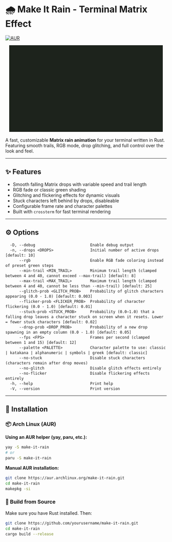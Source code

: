 # 🌧️ Make It Rain - Terminal Matrix Effect

[![AUR](https://img.shields.io/badge/AUR-available-blue.svg)](https://aur.archlinux.org/packages/make-it-rain)

<p align="center">
  <img src="assets/mir.gif" alt="Demo" />
</p>

A fast, customizable **Matrix rain animation** for your terminal written in Rust. Featuring smooth trails, RGB mode, drop glitching, and full control over the look and feel.

---

## ✨ Features

- Smooth falling Matrix drops with variable speed and trail length  
- RGB fade or classic green shading  
- Glitching and flickering effects for dynamic visuals  
- Stuck characters left behind by drops, disableable  
- Configurable frame rate and character palettes  
- Built with `crossterm` for fast terminal rendering

---

## ⚙️ Options

```
  -D, --debug                        Enable debug output
  -n, --drops <DROPS>                Initial number of active drops [default: 10]
      --rgb                          Enable RGB fade coloring instead of preset green steps
      --min-trail <MIN_TRAIL>        Minimum trail length (clamped between 4 and 40, cannot exceed --max-trail) [default: 8]
      --max-trail <MAX_TRAIL>        Maximum trail length (clamped between 4 and 40, cannot be less than --min-trail) [default: 25]
      --glitch-prob <GLITCH_PROB>    Probability of glitch characters appearing (0.0 - 1.0) [default: 0.003]
      --flicker-prob <FLICKER_PROB>  Probability of character flickering (0.0 - 1.0) [default: 0.01]
      --stuck-prob <STUCK_PROB>      Probability (0.0–1.0) that a falling drop leaves a character stuck on screen when it resets. Lower = fewer stuck characters [default: 0.02]
      --drop-prob <DROP_PROB>        Probability of a new drop spawning in an empty column (0.0 - 1.0) [default: 0.05]
      --fps <FPS>                    Frames per second (clamped between 1 and 15) [default: 12]
      --palette <PALETTE>            Character palette to use: classic | katakana | alphanumeric | symbols | greek [default: classic]
      --no-stuck                     Disable stuck characters (characters remain after drop moves)
      --no-glitch                    Disable glitch effects entirely
      --no-flicker                   Disable flickering effects entirely
  -h, --help                         Print help
  -V, --version                      Print version
```

---

## 🚀 Installation

### 📦 Arch Linux (AUR)

**Using an AUR helper (yay, paru, etc.):**
```bash
yay -S make-it-rain
# or
paru -S make-it-rain
```

**Manual AUR installation:**
```bash
git clone https://aur.archlinux.org/make-it-rain.git
cd make-it-rain
makepkg -si
```

### 🦀 Build from Source

Make sure you have Rust installed. Then:
```bash
git clone https://github.com/yourusername/make-it-rain.git
cd make-it-rain
cargo build --release
